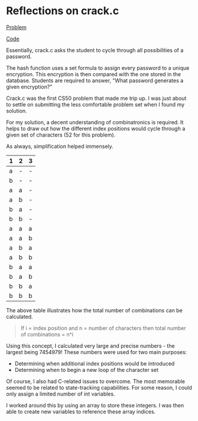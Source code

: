 # Reflections on crack.c
[Problem](https://docs.cs50.net/problems/crack/crack.html)

[Code](https://github.com/elloo/my-studies/blob/master/notes/crack.md)

Essentially, crack.c asks the student to cycle through all possibilities of a password. 

The hash function uses a set formula to assign every password to a unique encryption. This encryption is then compared with the one stored in the database. Students are required to answer, "What password generates a given encryption?"

Crack.c was the first CS50 problem that made me trip up. I was just about to settle on submitting the less comfortable problem set when I found my solution.

For my solution, a decent understanding of combinatronics is required. It helps to draw out how the different index positions would cycle through a given set of characters (52 for this problem).

As always, simplification helped immensely. 

1|2|3
---|---|---
a|-|-
b|-|-
a|a|-
a|b|-
b|a|-
b|b|-
a|a|a
a|a|b
a|b|a
a|b|b
b|a|a
b|a|b
b|b|a
b|b|b

The above table illustrates how the total number of combinations can be calculated. 

> If i = index position and n = number of characters
> then total number of combinations = n^i

Using this concept, I calculated very large and precise numbers - the largest being 7454979! These numbers were used for two main purposes:

* Determining when additional index positions would be introduced
* Determining when to begin a new loop of the character set

Of course, I also had C-related issues to overcome. The most memorable seemed to be related to state-tracking capabilities. For some reason, I could only assign a limited number of int variables.

I worked around this by using an array to store these integers. I was then able to create new variables to reference these array indices.
